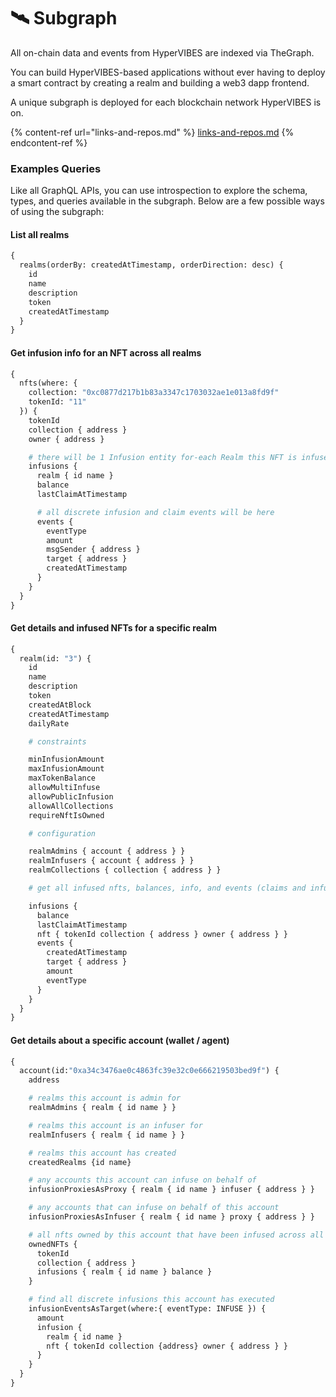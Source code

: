 # 🛰 Subgraph

All on-chain data and events from HyperVIBES are indexed via TheGraph.

You can build HyperVIBES-based applications without ever having to deploy a smart contract by creating a realm and building a web3 dapp frontend.

A unique subgraph is deployed for each blockchain network HyperVIBES is on.

{% content-ref url="links-and-repos.md" %}
[links-and-repos.md](links-and-repos.md)
{% endcontent-ref %}

### Examples Queries

Like all GraphQL APIs, you can use introspection to explore the schema, types, and queries available in the subgraph. Below are a few possible ways of using the subgraph:

#### List all realms

```graphql
{
  realms(orderBy: createdAtTimestamp, orderDirection: desc) {
    id
    name
    description
    token
    createdAtTimestamp
  }
}
```

#### Get infusion info for an NFT across all realms

```graphql
{
  nfts(where: { 
    collection: "0xc0877d217b1b83a3347c1703032ae1e013a8fd9f" 
    tokenId: "11" 
  }) {
    tokenId
    collection { address }
    owner { address }

    # there will be 1 Infusion entity for-each Realm this NFT is infused in
    infusions {
      realm { id name }
      balance
      lastClaimAtTimestamp

      # all discrete infusion and claim events will be here
      events {
        eventType
        amount
        msgSender { address }
        target { address }
        createdAtTimestamp
      }
    }
  }
}
```

#### Get details and infused NFTs for a specific realm

```graphql
{
  realm(id: "3") {
    id
    name
    description
    token
    createdAtBlock
    createdAtTimestamp
    dailyRate

    # constraints

    minInfusionAmount
    maxInfusionAmount
    maxTokenBalance
    allowMultiInfuse
    allowPublicInfusion
    allowAllCollections
    requireNftIsOwned

    # configuration

    realmAdmins { account { address } }
    realmInfusers { account { address } }
    realmCollections { collection { address } }

    # get all infused nfts, balances, info, and events (claims and infusions)

    infusions {
      balance
      lastClaimAtTimestamp
      nft { tokenId collection { address } owner { address } }
      events {
        createdAtTimestamp
        target { address }
        amount
        eventType
      }
    }
  }
}
```

#### Get details about a specific account (wallet / agent)

```graphql
{
  account(id:"0xa34c3476ae0c4863fc39e32c0e666219503bed9f") {
    address

    # realms this account is admin for
    realmAdmins { realm { id name } }

    # realms this account is an infuser for
    realmInfusers { realm { id name } }

    # realms this account has created
    createdRealms {id name}

    # any accounts this account can infuse on behalf of
    infusionProxiesAsProxy { realm { id name } infuser { address } }

    # any accounts that can infuse on behalf of this account
    infusionProxiesAsInfuser { realm { id name } proxy { address } }

    # all nfts owned by this account that have been infused across all realms
    ownedNFTs {
      tokenId
      collection { address }
      infusions { realm { id name } balance }
    }

    # find all discrete infusions this account has executed
    infusionEventsAsTarget(where:{ eventType: INFUSE }) {
      amount
      infusion {
        realm { id name }
        nft { tokenId collection {address} owner { address } }
      }
    }
  }
}
```
